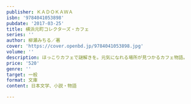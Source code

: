 ```yaml
---
publisher: ＫＡＤＯＫＡＷＡ
isbn: '9784041053898'
pubdate: '2017-03-25'
title: 横浜元町コレクターズ・カフェ
series: ''
author: 柳瀬みちる／著
cover: 'https://cover.openbd.jp/9784041053898.jpg'
volume: ''
description: ほっこりカフェで謎解きを。元気になれる場所が見つかるカフェ物語。
price: '520'
genre: ''
target: 一般
format: 文庫
content: 日本文学、小説・物語

---
```

